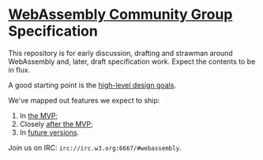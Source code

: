 # [WebAssembly Community Group](https://www.w3.org/community/webassembly) Specification

This repository is for early discussion, drafting and strawman around
WebAssembly and, later, draft specification work.  Expect the contents to be in
flux.

A good starting point is the [high-level design goals](HighLevelGoals.md).

We've mapped out features we expect to ship:
 1. In [the MVP](MVP.md);
 2. Closely [after the MVP](EssentialPostMVPFeatures.md);
 3. In [future versions](FutureFeatures.md).

Join us on IRC: `irc://irc.w3.org:6667/#webassembly`.
